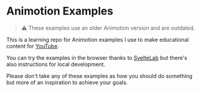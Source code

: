 # Animotion Examples

> ⚠️ These examples use an older Animotion version and are outdated.

This is a learning repo for Animotion examples I use to make educational content for [YouTube](https://www.youtube.com/@JoyofCodeDev).

You can try the examples in the browser thanks to [SvelteLab](https://www.sveltelab.dev/) but there's also instructions for local development.

Please don't take any of these examples as how you should do something but more of an inspiration to achieve your goals.
